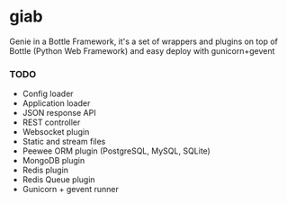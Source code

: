 giab
====

Genie in a Bottle Framework, it's a set of wrappers and plugins on top of Bottle (Python Web Framework) and easy deploy with gunicorn+gevent

### TODO

* Config loader
* Application loader
* JSON response API
* REST controller
* Websocket plugin
* Static and stream files
* Peewee ORM plugin (PostgreSQL, MySQL, SQLite)
* MongoDB plugin
* Redis plugin
* Redis Queue plugin
* Gunicorn + gevent runner
